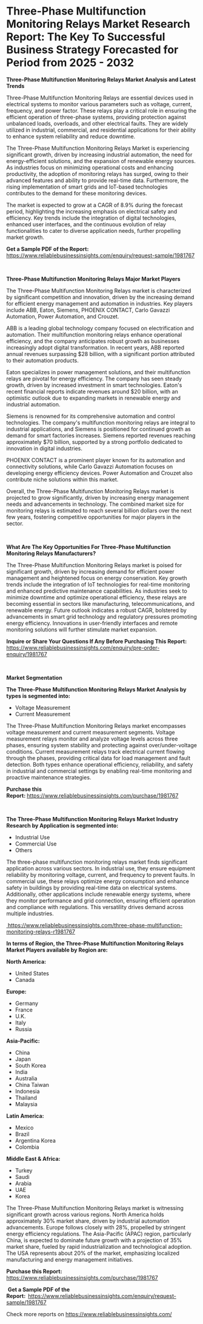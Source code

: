 <p><h1>Three-Phase Multifunction Monitoring Relays Market Research Report: The Key To Successful Business Strategy Forecasted for Period from 2025 - 2032</h1></p><p><strong>Three-Phase Multifunction Monitoring Relays Market Analysis and Latest Trends</strong></p>
<p><p>Three-Phase Multifunction Monitoring Relays are essential devices used in electrical systems to monitor various parameters such as voltage, current, frequency, and power factor. These relays play a critical role in ensuring the efficient operation of three-phase systems, providing protection against unbalanced loads, overloads, and other electrical faults. They are widely utilized in industrial, commercial, and residential applications for their ability to enhance system reliability and reduce downtime.</p><p>The Three-Phase Multifunction Monitoring Relays Market is experiencing significant growth, driven by increasing industrial automation, the need for energy-efficient solutions, and the expansion of renewable energy sources. As industries focus on minimizing operational costs and enhancing productivity, the adoption of monitoring relays has surged, owing to their advanced features and ability to provide real-time data. Furthermore, the rising implementation of smart grids and IoT-based technologies contributes to the demand for these monitoring devices. </p><p>The market is expected to grow at a CAGR of 8.9% during the forecast period, highlighting the increasing emphasis on electrical safety and efficiency. Key trends include the integration of digital technologies, enhanced user interfaces, and the continuous evolution of relay functionalities to cater to diverse application needs, further propelling market growth.</p></p>
<p><strong>Get a Sample PDF of the Report:&nbsp;</strong> <a href="https://www.reliablebusinessinsights.com/enquiry/request-sample/1981767?utm_campaign=2121&utm_medium=2&utm_source=Github&utm_content=ia&utm_term=14022025&utm_id=three-phase-multifunction-monitoring-relays">https://www.reliablebusinessinsights.com/enquiry/request-sample/1981767</a></p>
<p>&nbsp;</p>
<p><strong>Three-Phase Multifunction Monitoring Relays Major Market Players</strong></p>
<p><p>The Three-Phase Multifunction Monitoring Relays market is characterized by significant competition and innovation, driven by the increasing demand for efficient energy management and automation in industries. Key players include ABB, Eaton, Siemens, PHOENIX CONTACT, Carlo Gavazzi Automation, Power Automation, and Crouzet.</p><p>ABB is a leading global technology company focused on electrification and automation. Their multifunction monitoring relays enhance operational efficiency, and the company anticipates robust growth as businesses increasingly adopt digital transformation. In recent years, ABB reported annual revenues surpassing $28 billion, with a significant portion attributed to their automation products.</p><p>Eaton specializes in power management solutions, and their multifunction relays are pivotal for energy efficiency. The company has seen steady growth, driven by increased investment in smart technologies. Eaton's recent financial reports indicate revenues around $20 billion, with an optimistic outlook due to expanding markets in renewable energy and industrial automation.</p><p>Siemens is renowned for its comprehensive automation and control technologies. The company's multifunction monitoring relays are integral to industrial applications, and Siemens is positioned for continued growth as demand for smart factories increases. Siemens reported revenues reaching approximately $70 billion, supported by a strong portfolio dedicated to innovation in digital industries.</p><p>PHOENIX CONTACT is a prominent player known for its automation and connectivity solutions, while Carlo Gavazzi Automation focuses on developing energy efficiency devices. Power Automation and Crouzet also contribute niche solutions within this market.</p><p>Overall, the Three-Phase Multifunction Monitoring Relays market is projected to grow significantly, driven by increasing energy management needs and advancements in technology. The combined market size for monitoring relays is estimated to reach several billion dollars over the next few years, fostering competitive opportunities for major players in the sector.</p></p>
<p>&nbsp;</p>
<p><strong>What Are The Key Opportunities For Three-Phase Multifunction Monitoring Relays Manufacturers?</strong></p>
<p><p>The Three-Phase Multifunction Monitoring Relays market is poised for significant growth, driven by increasing demand for efficient power management and heightened focus on energy conservation. Key growth trends include the integration of IoT technologies for real-time monitoring and enhanced predictive maintenance capabilities. As industries seek to minimize downtime and optimize operational efficiency, these relays are becoming essential in sectors like manufacturing, telecommunications, and renewable energy. Future outlook indicates a robust CAGR, bolstered by advancements in smart grid technology and regulatory pressures promoting energy efficiency. Innovations in user-friendly interfaces and remote monitoring solutions will further stimulate market expansion.</p></p>
<p><strong>Inquire or Share Your Questions If Any Before Purchasing This Report:</strong> <a href="https://www.reliablebusinessinsights.com/enquiry/pre-order-enquiry/1981767?utm_campaign=2121&utm_medium=2&utm_source=Github&utm_content=ia&utm_term=14022025&utm_id=three-phase-multifunction-monitoring-relays">https://www.reliablebusinessinsights.com/enquiry/pre-order-enquiry/1981767</a></p>
<p>&nbsp;</p>
<p><strong>Market Segmentation</strong></p>
<p><strong>The Three-Phase Multifunction Monitoring Relays Market Analysis by types is segmented into:</strong></p>
<p><ul><li>Voltage Measurement</li><li>Current Measurement</li></ul></p>
<p><p>The Three-Phase Multifunction Monitoring Relays market encompasses voltage measurement and current measurement segments. Voltage measurement relays monitor and analyze voltage levels across three phases, ensuring system stability and protecting against over/under-voltage conditions. Current measurement relays track electrical current flowing through the phases, providing critical data for load management and fault detection. Both types enhance operational efficiency, reliability, and safety in industrial and commercial settings by enabling real-time monitoring and proactive maintenance strategies.</p></p>
<p><strong>Purchase this Report:&nbsp;</strong><a href="https://www.reliablebusinessinsights.com/purchase/1981767?utm_campaign=2121&utm_medium=2&utm_source=Github&utm_content=ia&utm_term=14022025&utm_id=three-phase-multifunction-monitoring-relays">https://www.reliablebusinessinsights.com/purchase/1981767</a></p>
<p>&nbsp;</p>
<p><strong>The Three-Phase Multifunction Monitoring Relays Market Industry Research by Application is segmented into:</strong></p>
<p><ul><li>Industrial Use</li><li>Commercial Use</li><li>Others</li></ul></p>
<p><p>The three-phase multifunction monitoring relays market finds significant application across various sectors. In industrial use, they ensure equipment reliability by monitoring voltage, current, and frequency to prevent faults. In commercial use, these relays optimize energy consumption and enhance safety in buildings by providing real-time data on electrical systems. Additionally, other applications include renewable energy systems, where they monitor performance and grid connection, ensuring efficient operation and compliance with regulations. This versatility drives demand across multiple industries.</p></p>
<p><a href="https://www.reliablebusinessinsights.com/three-phase-multifunction-monitoring-relays-r1981767?utm_campaign=2121&utm_medium=2&utm_source=Github&utm_content=ia&utm_term=14022025&utm_id=three-phase-multifunction-monitoring-relays">&nbsp;https://www.reliablebusinessinsights.com/three-phase-multifunction-monitoring-relays-r1981767</a></p>
<p><strong>In terms of Region, the Three-Phase Multifunction Monitoring Relays Market Players available by Region are:</strong></p>
<p>
    <p> <strong> North America: </strong>
        <ul>
            <li>United States</li>
            <li>Canada</li>
        </ul>
        </p> 
    <p> <strong> Europe: </strong>
        <ul>
            <li>Germany</li>
            <li>France</li>
            <li>U.K.</li>
            <li>Italy</li>
            <li>Russia</li>
        </ul>
        </p> 
    <p> <strong> Asia-Pacific: </strong>
        <ul>
            <li>China</li>
            <li>Japan</li>
            <li>South Korea</li>
            <li>India</li>
            <li>Australia</li>
            <li>China Taiwan</li>
            <li>Indonesia</li>
            <li>Thailand</li>
            <li>Malaysia</li>
        </ul>
        </p> 
    <p> <strong> Latin America: </strong>
        <ul>
            <li>Mexico</li>
            <li>Brazil</li>
            <li>Argentina Korea</li>
            <li>Colombia</li>
        </ul>
        </p> 
    <p> <strong> Middle East & Africa: </strong>
        <ul>
            <li>Turkey</li>
            <li>Saudi</li>
            <li>Arabia</li>
            <li>UAE</li>
            <li>Korea</li>
        </ul>
    </p>
    </p>
<p><p>The Three-Phase Multifunction Monitoring Relays market is witnessing significant growth across various regions. North America holds approximately 30% market share, driven by industrial automation advancements. Europe follows closely with 28%, propelled by stringent energy efficiency regulations. The Asia-Pacific (APAC) region, particularly China, is expected to dominate future growth with a projection of 35% market share, fueled by rapid industrialization and technological adoption. The USA represents about 20% of the market, emphasizing localized manufacturing and energy management initiatives.</p></p>
<p><strong>Purchase this Report: </strong><a href="https://www.reliablebusinessinsights.com/purchase/1981767?utm_campaign=2121&utm_medium=2&utm_source=Github&utm_content=ia&utm_term=14022025&utm_id=three-phase-multifunction-monitoring-relays">https://www.reliablebusinessinsights.com/purchase/1981767</a></p>
<p>&nbsp;<strong>Get a Sample PDF of the Report:&nbsp;&nbsp;</strong><a href="https://www.reliablebusinessinsights.com/enquiry/request-sample/1981767?utm_campaign=2121&utm_medium=2&utm_source=Github&utm_content=ia&utm_term=14022025&utm_id=three-phase-multifunction-monitoring-relays">https://www.reliablebusinessinsights.com/enquiry/request-sample/1981767</a></p>
<p><strong></strong></p>
<p>Check more reports on <a href="https://www.reliablebusinessinsights.com/?utm_campaign=2121&utm_medium=2&utm_source=Github&utm_content=ia&utm_term=14022025&utm_id=three-phase-multifunction-monitoring-relays">https://www.reliablebusinessinsights.com/</a></p>